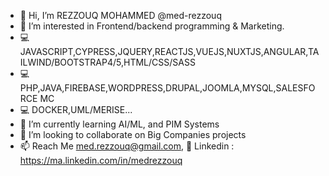 - 👋 Hi, I’m REZZOUQ MOHAMMED @med-rezzouq
- 👀 I’m interested in Frontend/backend programming & Marketing.
- 💻 JAVASCRIPT,CYPRESS,JQUERY,REACTJS,VUEJS,NUXTJS,ANGULAR,TAILWIND/BOOTSTRAP4/5,HTML/CSS/SASS
- 💻 PHP,JAVA,FIREBASE,WORDPRESS,DRUPAL,JOOMLA,MYSQL,SALESFORCE MC
- 💻 DOCKER,UML/MERISE...
- 🌱 I’m currently learning AI/ML, and PIM Systems
- 💞️ I’m looking to collaborate on Big Companies projects
- 📫 Reach Me med.rezzouq@gmail.com, 🔗 Linkedin : https://ma.linkedin.com/in/medrezzouq

<!---
I am a fullstack web developper
--->
